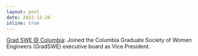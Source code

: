 ```yaml
---
layout: post
date: 2022-12-20
inline: true
---
```


[Grad SWE @ Columbia](https://www.instagram.com/gradswe_columbia/): Joined the Columbia Graduate Society of Women Engineers (GradSWE) executive board as Vice President.
